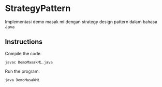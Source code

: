 # StrategyPattern
Implementasi demo masak mi dengan strategy design pattern dalam bahasa Java
## Instructions
Compile the code:
```
javac DemoMasakMi.java
```
Run the program:
```
java DemoMasakMi
```
